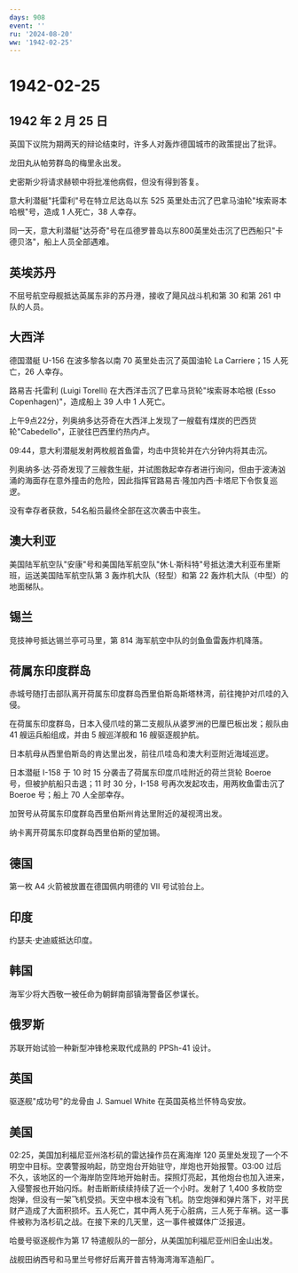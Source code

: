 ```yaml
---
days: 908
event: ''
ru: '2024-08-20'
ww: '1942-02-25'
---
```


# 1942-02-25

## 1942 年 2 月 25 日

英国下议院为期两天的辩论结束时，许多人对轰炸德国城市的政策提出了批评。

龙田丸从帕劳群岛的梅里永出发。

史密斯少将请求赫顿中将批准他病假，但没有得到答复。

意大利潜艇"托雷利"号在特立尼达岛以东 525
英里处击沉了巴拿马油轮"埃索哥本哈根"号，造成 1 人死亡，38 人幸存。

同一天，意大利潜艇"达芬奇"号在瓜德罗普岛以东800英里处击沉了巴西船只"卡德贝洛"，船上人员全部遇难。

## 英埃苏丹

不屈号航空母舰抵达英属东非的苏丹港，接收了飓风战斗机和第 30 和第 261
中队的人员。

## 大西洋

德国潜艇 U-156 在波多黎各以南 70 英里处击沉了英国油轮 La Carriere；15
人死亡，26 人幸存。

路易吉·托雷利 (Luigi Torelli) 在大西洋击沉了巴拿马货轮"埃索哥本哈根
(Esso Copenhagen)"，造成船上 39 人中 1 人死亡。

上午9点22分，列奥纳多达芬奇在大西洋上发现了一艘载有煤炭的巴西货轮"Cabedello"，正驶往巴西里约热内卢。

09:44，意大利潜艇发射两枚舰首鱼雷，均击中货轮并在六分钟内将其击沉。

列奥纳多·达·芬奇发现了三艘救生艇，并试图救起幸存者进行询问，但由于波涛汹涌的海面存在意外撞击的危险，因此指挥官路易吉·隆加内西·卡塔尼下令恢复巡逻。

没有幸存者获救，54名船员最终全部在这次袭击中丧生。

## 澳大利亚

美国陆军航空队"安康"号和美国陆军航空队"休·L·斯科特"号抵达澳大利亚布里斯班，运送美国陆军航空队第
3 轰炸机大队（轻型）和第 22 轰炸机大队（中型）的地面梯队。

## 锡兰

竞技神号抵达锡兰亭可马里，第 814 海军航空中队的剑鱼鱼雷轰炸机降落。

## 荷属东印度群岛

赤城号随打击部队离开荷属东印度群岛西里伯斯岛斯塔林湾，前往掩护对爪哇的入侵。

在荷属东印度群岛，日本入侵爪哇的第二支舰队从婆罗洲的巴厘巴板出发；舰队由
41 艘运兵船组成，并由 5 艘巡洋舰和 16 艘驱逐舰护航。

日本航母从西里伯斯岛的肯达里出发，前往爪哇岛和澳大利亚附近海域巡逻。

日本潜艇 I-158 于 10 时 15 分袭击了荷属东印度爪哇附近的荷兰货轮 Boeroe
号，但被护航船只击退；11 时 30 分，I-158
号再次发起攻击，用两枚鱼雷击沉了 Boeroe 号；船上 70 人全部幸存。

加贺号从荷属东印度群岛西里伯斯州肯达里附近的凝视湾出发。

纳卡离开荷属东印度群岛西里伯斯的望加锡。

## 德国

第一枚 A4 火箭被放置在德国佩内明德的 VII 号试验台上。

## 印度

约瑟夫·史迪威抵达印度。

## 韩国

海军少将大西敬一被任命为朝鲜南部镇海警备区参谋长。

## 俄罗斯

苏联开始试验一种新型冲锋枪来取代成熟的 PPSh-41 设计。

## 英国

驱逐舰"成功号"的龙骨由 J. Samuel White 在英国英格兰怀特岛安放。

## 美国

02:25，美国加利福尼亚州洛杉矶的雷达操作员在离海岸 120
英里处发现了一个不明空中目标。空袭警报响起，防空炮台开始驻守，岸炮也开始报警。03:00
过后不久，该地区的一个海岸防空阵地开始射击。探照灯亮起，其他炮台也加入进来，入侵警报也开始闪烁。射击断断续续持续了近一个小时。发射了
1,400
多枚防空炮弹，但没有一架飞机受损。天空中根本没有飞机。防空炮弹和弹片落下，对平民财产造成了大面积损坏。五人死亡，其中两人死于心脏病，三人死于车祸。这一事件被称为洛杉矶之战。在接下来的几天里，这一事件被媒体广泛报道。

哈曼号驱逐舰作为第 17 特遣舰队的一部分，从美国加利福尼亚州旧金山出发。

战舰田纳西号和马里兰号修好后离开普吉特海湾海军造船厂。